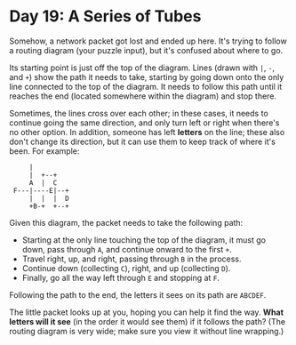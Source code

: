 # Day 19: A Series of Tubes
Somehow, a network packet got lost and ended up here. It's trying to follow a routing diagram (your puzzle input), but 
it's confused about where to go.

Its starting point is just off the top of the diagram. Lines (drawn with `|`, `-`, and `+`) show the path it needs to 
take, starting by going down onto the only line connected to the top of the diagram. It needs to follow this path until 
it reaches the end (located somewhere within the diagram) and stop there.

Sometimes, the lines cross over each other; in these cases, it needs to continue going the same direction, and only turn 
left or right when there's no other option. In addition, someone has left **letters** on the line; these also don't 
change its direction, but it can use them to keep track of where it's been. For example:
```
     |          
     |  +--+    
     A  |  C    
 F---|----E|--+
     |  |  |  D
     +B-+  +--+
```
Given this diagram, the packet needs to take the following path:
* Starting at the only line touching the top of the diagram, it must go down, pass through `A`, and continue onward to 
the first `+`.
* Travel right, up, and right, passing through `B` in the process.
* Continue down (collecting `C`), right, and up (collecting `D`).
* Finally, go all the way left through `E` and stopping at `F`.

Following the path to the end, the letters it sees on its path are `ABCDEF`.

The little packet looks up at you, hoping you can help it find the way. **What letters will it see** (in the order it 
would see them) if it follows the path? (The routing diagram is very wide; make sure you view it without line wrapping.)
